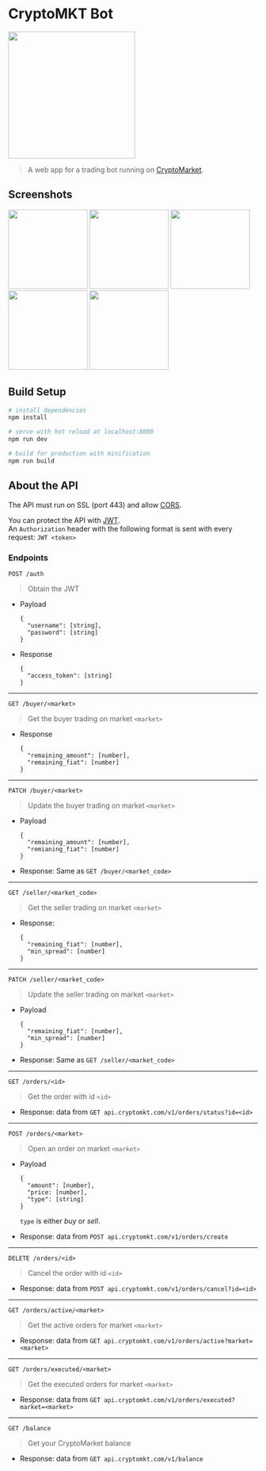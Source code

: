 # CryptoMKT Bot
<img src="https://tanoabeleyra.github.io/cryptomkt-bot-webapp/static/icon-512.png" label="icon" width="256px">

> A web app for a trading bot running on [CryptoMarket](https://www.cryptomkt.com).

## Screenshots
<a href="https://user-images.githubusercontent.com/6851095/43031298-50406514-8c75-11e8-869e-db5ac7e657b8.png"><img src="https://user-images.githubusercontent.com/6851095/43031298-50406514-8c75-11e8-869e-db5ac7e657b8.png" width="160px"></a>
<a href="https://user-images.githubusercontent.com/6851095/43031499-8209d25c-8c79-11e8-9451-8d172b84f860.png"><img src="https://user-images.githubusercontent.com/6851095/43031499-8209d25c-8c79-11e8-9451-8d172b84f860.png" width="160px"></a>
<a href="https://user-images.githubusercontent.com/6851095/43031498-81e53bfe-8c79-11e8-8589-e24200a43ac2.png"><img src="https://user-images.githubusercontent.com/6851095/43031498-81e53bfe-8c79-11e8-8589-e24200a43ac2.png" width="160px"></a>
<a href="https://user-images.githubusercontent.com/6851095/43031297-50177da2-8c75-11e8-9ba0-ad0df3478f71.png"><img src="https://user-images.githubusercontent.com/6851095/43031297-50177da2-8c75-11e8-9ba0-ad0df3478f71.png" width="160px"></a>
<a href="https://user-images.githubusercontent.com/6851095/43031296-4ff4962a-8c75-11e8-8a95-d0f305d26eca.png"><img src="https://user-images.githubusercontent.com/6851095/43031296-4ff4962a-8c75-11e8-8a95-d0f305d26eca.png" width="160px"></a>

## Build Setup
``` bash
# install dependencies
npm install

# serve with hot reload at localhost:8080
npm run dev

# build for production with minification
npm run build
```

## About the API
The API must run on SSL (port 443) and allow [CORS](https://en.wikipedia.org/wiki/Cross-origin_resource_sharing).

You can protect the API with [JWT](https://en.wikipedia.org/wiki/JSON_Web_Token).  
An `Authorization` header with the following format is sent with every request: `JWT <token>`

### Endpoints
`POST /auth`
> Obtain the JWT
- Payload
  ```
  {
    "username": [string],
    "password": [string]
  }
  ```
- Response
  ```
  {
    "access_token": [string]
  }
  ```
---
`GET /buyer/<market>`
> Get the buyer trading on market `<market>`
- Response
  ```
  {
    "remaining_amount": [number],
    "remaining_fiat": [number]
  }
  ```
---
`PATCH /buyer/<market>`
> Update the buyer trading on market `<market>`
- Payload
  ```
  {
    "remaining_amount": [number],
    "remianing_fiat": [number]
  }
  ```
- Response: Same as `GET /buyer/<market_code>`
---
`GET /seller/<market_code>`
> Get the seller trading on market `<market>`
- Response:
  ```
  {
    "remaining_fiat": [number],
    "min_spread": [number]
  }
  ```
---
`PATCH /seller/<market_code>`
> Update the seller trading on market `<market>`
- Payload
  ```
  {
    "remaining_fiat": [number],
    "min_spread": [number]
  }
  ```
- Response: Same as `GET /seller/<market_code>`
--- 
`GET /orders/<id>`
> Get the order with id `<id>`
- Response: data from `GET api.cryptomkt.com/v1/orders/status?id=<id>`
--- 
`POST /orders/<market>`
> Open an order on market `<market>`
- Payload
  ```
  {
    "amount": [number],
    "price: [number],
    "type": [string]
  }
  ```
  `type` is either *buy* or *sell*.

- Response: data from `POST api.cryptomkt.com/v1/orders/create`
---
`DELETE /orders/<id>`
> Cancel the order with id `<id>`
- Response: data from `POST api.cryptomkt.com/v1/orders/cancel?id=<id>`
---
`GET /orders/active/<market>`
> Get the active orders for market `<market>`
- Response: data from `GET api.cryptomkt.com/v1/orders/active?market=<market>`
---
`GET /orders/executed/<market>`
> Get the executed orders for market `<market>`
- Response: data from `GET api.cryptomkt.com/v1/orders/executed?market=<market>`
---
`GET /balance`
> Get your CryptoMarket balance
- Response: data from `GET api.cryptomkt.com/v1/balance`

